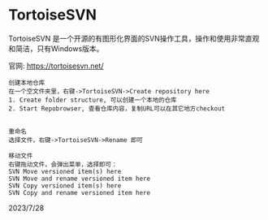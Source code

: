 # TortoiseSVN

TortoiseSVN 是一个开源的有图形化界面的SVN操作工具，操作和使用非常直观和简洁，只有Windows版本。  

官网: https://tortoisesvn.net/  

```
创建本地仓库
在一个空文件夹里，右键->TortoiseSVN->Create repository here
1. Create folder structure, 可以创建一个本地的仓库
2. Start Repobrowser, 查看仓库内容，复制URL可以在其它地方checkout


重命名
选择文件，右键->TortoiseSVN->Rename 即可

移动文件
右键拖动文件，会弹出菜单，选择即可：
SVN Move versioned item(s) here
SVN Move and rename versioned item here
SVN Copy versioned item(s) here
SVN Copy and rename versioned item here
```


2023/7/28  
